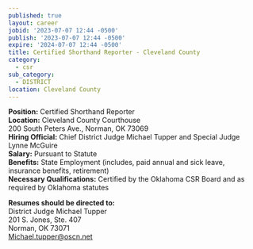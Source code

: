 ```yaml
---
published: true
layout: career
jobid: '2023-07-07 12:44 -0500'
publish: '2023-07-07 12:44 -0500'
expire: '2024-07-07 12:44 -0500'
title: Certified Shorthand Reporter - Cleveland County
category:
  - csr
sub_category:
  - DISTRICT
location: Cleveland County
---
```

**Position:** Certified Shorthand Reporter  
**Location:** Cleveland County Courthouse  
200 South Peters Ave., Norman, OK 73069  
**Hiring Official:** Chief District Judge Michael Tupper and Special Judge Lynne McGuire  
**Salary:** Pursuant to Statute  
**Benefits:** State Employment (includes, paid annual and sick leave, insurance benefits, retirement)  
**Necessary Qualifications:** Certified by the Oklahoma CSR Board and as required by Oklahoma statutes

**Resumes should be directed to:**  
District Judge Michael Tupper  
201  S. Jones, Ste. 407  
Norman, OK 73071  
[Michael.tupper@oscn.net](mailto:Michael.tupper@oscn.net)
